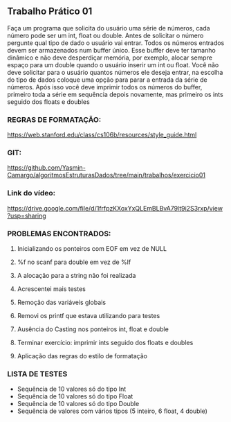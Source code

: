 ## Trabalho Prático 01
Faça um programa que solicita do usuário uma série de números, cada número pode ser um
int, float ou double. Antes de solicitar o número pergunte qual tipo de dado o usuário vai entrar. Todos os números entrados devem ser armazenados num buffer único. Esse buffer deve ter tamanho dinâmico e não deve desperdiçar memória, por exemplo, alocar sempre espaço para um double quando o usuário inserir um int ou float. Você não deve solicitar para o usuário quantos números ele deseja entrar, na escolha do tipo de dados coloque uma opção para parar a entrada da série de números. Após isso você deve imprimir todos os números do buffer, primeiro toda a série em sequência depois novamente, mas primeiro os ints seguido dos floats e doubles

### REGRAS DE FORMATAÇÃO:
https://web.stanford.edu/class/cs106b/resources/style_guide.html

### GIT:
https://github.com/Yasmin-Camargo/algoritmosEstruturasDados/tree/main/trabalhos/exercicio01

### Link do vídeo:
https://drive.google.com/file/d/1frfpzKXoxYxQLEmBLBvA79lt9i2S3rxp/view?usp=sharing

### PROBLEMAS ENCONTRADOS:
1. Inicializando os ponteiros com EOF em vez de NULL

2. %f no scanf para double em vez de %lf

3. A alocação para a string não foi realizada

4. Acrescentei mais testes

5. Remoção das variáveis globais

6. Removi os printf que estava utilizando para testes

7. Ausência do Casting nos ponteiros int, float e double

8. Terminar exercício: imprimir ints seguido dos floats e doubles

9. Aplicação das regras do estilo de formatação

### LISTA DE TESTES
-  Sequência de 10 valores só do tipo Int
-  Sequência de 10 valores só do tipo Float
-  Sequência de 10 valores só do tipo Double
-  Sequência de valores com vários tipos (5 inteiro, 6 float, 4 double)